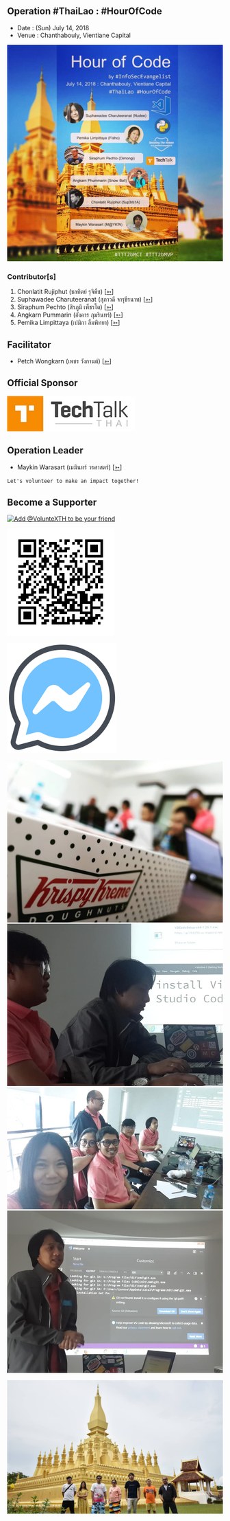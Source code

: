 ## Operation #ThaiLao : #HourOfCode

+ Date : (Sun) July 14, 2018
+ Venue : Chanthabouly, Vientiane Capital

[![](/ThaiLao/pic/Poster.jpg "#ThaiLao")](https://www.facebook.com/VolunteXTH/photos/a.1439198196221318/1447899312017873/)

### Contributor[s]
1. Chonlatit Rujiphut (ชลทิตย์ รุจิพืช) [[➳](https://www.facebook.com/Tsunakun27)]
1. Suphawadee Charuteeranat (สุภาวดี จารุธีรนาท) [[➳](https://www.facebook.com/thdeemiss03)]
1. Siraphum Pechto (สิรภูมิ เพ็ชรโต) [[➳](https://www.facebook.com/SiraphumPechto)]
1. Angkarn Pummarin (อังคาร ภุมรินทร์) [[➳](https://www.facebook.com/in8l00p)]
1. Pemika Limpittaya (เปมิกา ลิ้มพิทยา) [[➳](https://www.facebook.com/tourlek.fisho)]

## Facilitator
+ Petch Wongkarn (เพชร วังกานต์) [[➳](https://www.facebook.com/petch.wongkarn)]

## Official Sponsor
[![](/ThaiLao/pic/TechTalkThai.jpg "TechTalkThai - ศูนย์รวมข่าว Enterprise IT ออนไลน์แห่งแรกในประเทศไทย")](https://www.techtalkthai.com/)

## Operation Leader
+ Maykin Warasart (เมฆินทร์ วรศาสตร์) [[➳](http://mk.in.th)]

```markdown
Let's volunteer to make an impact together!
```

## Become a Supporter

[![](https://scdn.line-apps.com/n/line_add_friends/btn/en.png "Add @VolunteXTH to be your friend")](https://lin.ee/cnIgUj4)

[![](/@VolunteXTH.png "Add @VolunteXTH to be your friend")](https://line.me/R/ti/p/@voluntex)

[![](/fb-m.png "Talk to us via FB messenger")](https://m.me/VolunteXTH)

[![](/ThaiLao/pic/During.jpg "#ThaiLao")](https://www.facebook.com/VolunteXTH/photos/a.1439198196221318/1447899312017873/)
[![](/ThaiLao/pic/During1.jpg "#ThaiLao")](https://www.facebook.com/VolunteXTH/photos/a.1439198196221318/1447899312017873/)
[![](/ThaiLao/pic/During2.jpg "#ThaiLao")](https://www.facebook.com/VolunteXTH/photos/a.1439198196221318/1447899312017873/)
[![](/ThaiLao/pic/During3.jpg "#ThaiLao")](https://www.facebook.com/VolunteXTH/photos/a.1439198196221318/1447899312017873/)

[![](/ThaiLao/pic/AfterTheMatch.jpg "#ThaiLao")](https://www.facebook.com/VolunteXTH/photos/a.1439198196221318/1447899312017873/)
